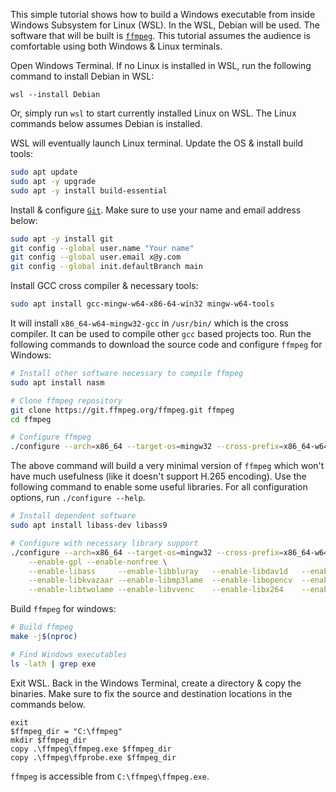 This simple tutorial shows how to build a Windows executable from inside Windows Subsystem for Linux (WSL). In the WSL, Debian will be used.
The software that will be built is [`ffmpeg`](https://ffmpeg.org/). This tutorial assumes the audience is comfortable using both Windows &
Linux terminals.

Open Windows Terminal. If no Linux is installed in WSL, run the following command to install Debian in WSL:

```terminal
wsl --install Debian
```

Or, simply run `wsl` to start currently installed Linux on WSL. The Linux commands below assumes Debian is installed.

WSL will eventually launch Linux terminal. Update the OS & install build tools:

```bash
sudo apt update
sudo apt -y upgrade
sudo apt -y install build-essential
```

Install & configure [`Git`](https://git-scm.com/). Make sure to use your name and email address below:

```bash
sudo apt -y install git
git config --global user.name "Your name"
git config --global user.email x@y.com
git config --global init.defaultBranch main
```

Install GCC cross compiler & necessary tools:

```bash
sudo apt install gcc-mingw-w64-x86-64-win32 mingw-w64-tools
```

It will install `x86_64-w64-mingw32-gcc` in `/usr/bin/` which is the cross compiler. It can be used to compile other `gcc` based projects too. Run the
following commands to download the source code and configure `ffmpeg` for Windows:

```bash
# Install other software necessary to compile ffmpeg
sudo apt install nasm

# Clone ffmpeg repository
git clone https://git.ffmpeg.org/ffmpeg.git ffmpeg
cd ffmpeg

# Configure ffmpeg
./configure --arch=x86_64 --target-os=mingw32 --cross-prefix=x86_64-w64-mingw32-
```

The above command will build a very minimal version of `ffmpeg` which won't have much usefulness (like it doesn't support H.265 encoding). Use the
following command to enable some useful libraries. For all configuration options, run `./configure --help`.

```bash
# Install dependent software
sudo apt install libass-dev libass9

# Configure with necessary library support
./configure --arch=x86_64 --target-os=mingw32 --cross-prefix=x86_64-w64-mingw32- \
    --enable-gpl --enable-nonfree \
    --enable-libass     --enable-libbluray   --enable-libdav1d   --enable-libdavs2     --enable-libfdk-aac \
    --enable-libkvazaar --enable-libmp3lame  --enable-libopencv  --enable-libopenh264  --enable-librav1e \
    --enable-libtwolame --enable-libvvenc    --enable-libx264    --enable-libx265      --enable-openssl
```

Build `ffmpeg` for windows:

```bash
# Build ffmpeg
make -j$(nproc)

# Find Windows executables
ls -lath | grep exe
```

Exit WSL. Back in the Windows Terminal, create a directory & copy the binaries. Make sure to fix the source and destination locations in the commands
below.

```terminal
exit
$ffmpeg_dir = "C:\ffmpeg"
mkdir $ffmpeg_dir
copy .\ffmpeg\ffmpeg.exe $ffmpeg_dir
copy .\ffmpeg\ffprobe.exe $ffmpeg_dir
```

`ffmpeg` is accessible from `C:\ffmpeg\ffmpeg.exe`.
